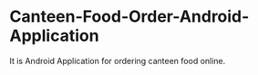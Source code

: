 # Canteen-Food-Order-Android-Application
It is Android Application for ordering canteen food online.
